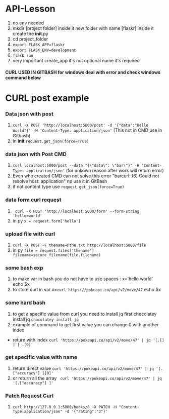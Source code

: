 # API-Lesson

1. no env needed
2. mkdir [project folder] inside it new folder with name [flaskr] inside it create the __init__.py
3. cd project_folder 
4. ```export FLASK_APP=flaskr```
5. ```export FLASK_ENV=development```
6. ```flask run```
7. very important  create_app it's not optional name it's required 


#### CURL USED IN GITBASH for windows deal with error and check windows command below

# CURL post example 


### Data json with post 

1. ```curl -X POST 'http://localhost:5000/post' -d '{"data":"Hello World"}' -H 'Content-Type: application/json'``` (This not in CMD use in Gitbash)
2. in __init__ ```request.get_json(force=True)```

### data json with Post CMD
1. ```curl localhost:5000/post --data "{\"data\": \"bar\"}" -H 'Content-Type: application/json'``` (for unkown reason after work will return error)
2.  Even who created CMD can not solve this error "barcurl: (6) Could not resolve host: application" np use it in GitBash
3. if not content type use ```request.get_json(force=True)```


### data form curl request
1. ``` curl -X POST 'http://localhost:5000/form' --form-string 'hello=world'```
2. in py ```x = request.form['hello']```


### upload file with curl
1. ```curl -X POST -F thename=@the.txt http://localhost:5000/file```
2. in py ```file = request.files['thename'] filename=secure_filename(file.filename) ```


### some bash exp 
1. to make var in bash you do not have to use spaces : x='hello world'  echo $x
2. to store curl in var x=`curl https://pokeapi.co/api/v2/move/47` echo $x

### some hard bash
1. to get a specific value from curl you need to install jq first chocolatey install jq ```chocolatey install jq```
2. example of command to get first value you can change 0 with another index  
*  return with index ```curl 'https://pokeapi.co/api/v2/move/47' | jq '[.[] ] | .[0]'```


### get specific value with name 

1.  return direct value ```curl 'https://pokeapi.co/api/v2/move/47' | jq '[.["accuracy"] ][0]'```  
2. or return all the array ``` curl 'https://pokeapi.co/api/v2/move/47' | jq '[.["accuracy"] ]'```


### Patch Request Curl
1.  ```curl http://127.0.0.1:5000/books/8 -X PATCH -H "Content-Type:application/json" -d '{"rating":"3"}'```
